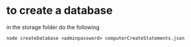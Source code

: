 # to create a database

in the storage folder do the following

```shell
node createDatabase <adminpassword> computerCreateStatements.json

```
